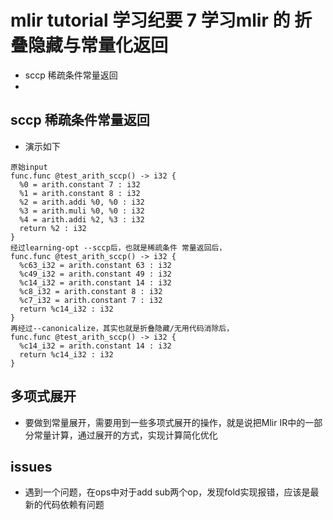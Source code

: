 # mlir tutorial 学习纪要 7 学习mlir 的 折叠隐藏与常量化返回
- sccp 稀疏条件常量返回
- 

## sccp 稀疏条件常量返回
- 演示如下
```
原始input
func.func @test_arith_sccp() -> i32 {
  %0 = arith.constant 7 : i32
  %1 = arith.constant 8 : i32
  %2 = arith.addi %0, %0 : i32
  %3 = arith.muli %0, %0 : i32
  %4 = arith.addi %2, %3 : i32
  return %2 : i32
}
经过learning-opt --sccp后，也就是稀疏条件 常量返回后，
func.func @test_arith_sccp() -> i32 {
  %c63_i32 = arith.constant 63 : i32
  %c49_i32 = arith.constant 49 : i32
  %c14_i32 = arith.constant 14 : i32
  %c8_i32 = arith.constant 8 : i32
  %c7_i32 = arith.constant 7 : i32
  return %c14_i32 : i32
}
再经过--canonicalize，其实也就是折叠隐藏/无用代码消除后，
func.func @test_arith_sccp() -> i32 {
  %c14_i32 = arith.constant 14 : i32
  return %c14_i32 : i32
}

```
## 多项式展开
- 要做到常量展开，需要用到一些多项式展开的操作，就是说把Mlir IR中的一部分常量计算，通过展开的方式，实现计算简化优化

## issues
- 遇到一个问题，在ops中对于add sub两个op，发现fold实现报错，应该是最新的代码依赖有问题
